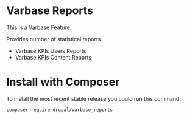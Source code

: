 # Varbase Reports

This is a [Varbase](https://www.drupal.org/project/varbase) Feature.

Provides number of statistical reports.

* Varbase KPIs Users Reports
* Varbase KPIs Content Reports

# Install with Composer

To install the most recent stable release you could run this command:
```
composer require drupal/varbase_reports
```